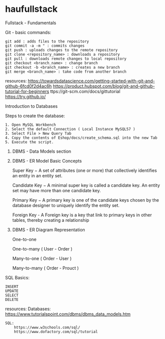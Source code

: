 # haufullstack
Fullstack - Fundamentals


Git - basic commands:

    git add : adds files to the repository
    git commit -a -m " : commits changes
    git push : uploads changes to the remote repository
    git clone <repository_name> : downloads a repository
    git pull : downloads remote changes to local repository
    git checkout <branch_name> : change branch
    git checkout -b <branch_name> : creates a new branch
    git merge <branch_name> : take code from another branch

  resources: 
    https://towardsdatascience.com/getting-started-with-git-and-github-6fcd0f2d4ac6h
    https://product.hubspot.com/blog/git-and-github-tutorial-for-beginners
    ttps://git-scm.com/docs/gittutorial
    https://try.github.io/


Introduction to Databases

Steps to create the database:

    1. Open MySQL Workbench
    2. Select the default Connection ( Local Instance MySQL57 )
    3. Select File > New Query Tab
    4. Copy the contents of Eshop/docs/create_schema.sql into the new Tab
    5. Execute the script.


1. DBMS - Data Models section

2. DBMS - ER Model Basic Concepts

    Super Key − A set of attributes (one or more) that collectively identifies an entity in an entity set.

    Candidate Key − A minimal super key is called a candidate key. An entity set may have more than one candidate key.

    Primary Key − A primary key is one of the candidate keys chosen by the database designer to uniquely identify the entity set.

    Foreign Key - A Foreign key is a key that link to primary keys in other tables, thereby creating a relationship

 3. DBMS - ER Diagram Representation

    One-to-one
        
    One-to-many ( User - Order )

    Many-to-one ( Order - User )

    Many-to-many ( Order - Prouct )

SQL Basics:

    INSERT
    UPDATE
    SELECT
    DELETE


resources: 
    Databases:
        https://www.tutorialspoint.com/dbms/dbms_data_models.htm

    SQL:
        https://www.w3schools.com/sql/
        https://www.dofactory.com/sql/tutorial
